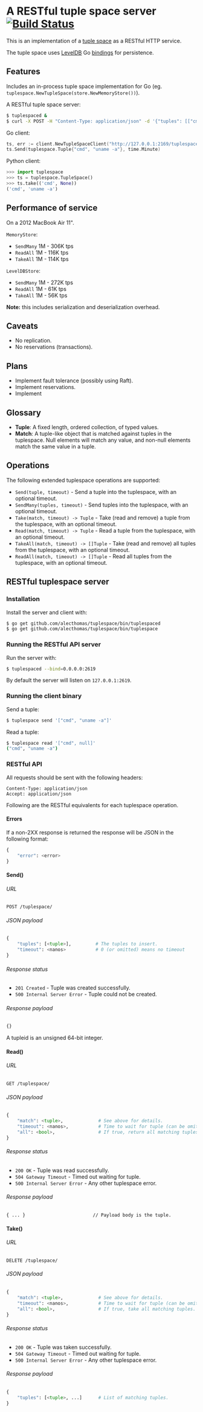 # A RESTful tuple space server [![Build Status](https://travis-ci.org/alecthomas/tuplespace.png)](https://travis-ci.org/alecthomas/tuplespace)


This is an implementation of a [tuple space](http://www.mcs.anl.gov/~itf/dbpp/text/node44.html) as a RESTful HTTP service.

The tuple space uses [LevelDB](https://code.google.com/p/leveldb/) Go [bindings](https://github.com/jmhodges/levigo) for persistence.

## Features

Includes an in-process tuple space implementation for Go (eg. `tuplespace.NewTupleSpace(store.NewMemoryStore())`).

A RESTful tuple space server:

```bash
$ tuplespaced &
$ curl -X POST -H "Content-Type: application/json" -d '{"tuples": [["cmd", "uname -a"]]}' -i http://localhost:2619/tuplespace/`
```

Go client:

```go
ts, err := client.NewTupleSpaceClient("http://127.0.0.1:2169/tuplespace/")
ts.Send(tuplespace.Tuple{"cmd", "uname -a"}, time.Minute)
```

Python client:

```python
>>> import tuplespace
>>> ts = tuplespace.TupleSpace()
>>> ts.take(('cmd', None))
('cmd', 'uname -a')
```

## Performance of service

On a 2012 MacBook Air 11".

`MemoryStore`:

- `SendMany` 1M - 306K tps
- `ReadAll` 1M - 116K tps
- `TakeAll` 1M - 114K tps

`LevelDBStore`:

- `SendMany` 1M - 272K tps
- `ReadAll` 1M - 61K tps
- `TakeAll` 1M - 56K tps

**Note:** this includes serialization and deserialization overhead.

## Caveats

- No replication.
- No reservations (transactions).

## Plans

- Implement fault tolerance (possibly using Raft).
- Implement reservations.
- Implement

## Glossary

- **Tuple**: A fixed length, ordered collection, of typed values.
- **Match**: A tuple-like object that is matched against tuples in the tuplespace. Null elements will match any value, and non-null elements match the same value in a tuple.

## Operations

The following extended tuplespace operations are supported:

- `Send(tuple, timeout)` - Send a tuple into the tuplespace, with an optional timeout.
- `SendMany(tuples, timeout)` - Send tuples into the tuplespace, with an optional timeout.
- `Take(match, timeout) -> Tuple` - Take (read and remove) a tuple from the tuplespace, with an optional timeout.
- `Read(match, timeout) -> Tuple` - Read a tuple from the tuplespace, with an optional timeout.
- `TakeAll(match, timeout) -> []Tuple` - Take (read and remove) all tuples from the tuplespace, with an optional timeout.
- `ReadAll(match, timeout) -> []Tuple` - Read all tuples from the tuplespace, with an optional timeout.

## RESTful tuplespace server

### Installation

Install the server and client with:

```bash
$ go get github.com/alecthomas/tuplespace/bin/tuplespaced
$ go get github.com/alecthomas/tuplespace/bin/tuplespace
```

### Running the RESTful API server

Run the server with:

```bash
$ tuplespaced --bind=0.0.0.0:2619
```

By default the server will listen on `127.0.0.1:2619`.

### Running the client binary

Send a tuple:

```bash
$ tuplespace send '["cmd", "uname -a"]'
```

Read a tuple:
```bash
$ tuplespace read '["cmd", null]'
("cmd", "uname -a")
```

### RESTful API

All requests should be sent with the following headers:

```
Content-Type: application/json
Accept: application/json
```

Following are the RESTful equivalents for each tuplespace operation.

#### Errors

If a non-2XX response is returned the response will be JSON in the following format:

```python
{
	"error": <error>
}
```

#### Send()

###### URL

	POST /tuplespace/

###### JSON payload

```python
{
	"tuples": [<tuple>],         # The tuples to insert.
	"timeout": <nanos>           # 0 (or omitted) means no timeout
}
```

###### Response status

- `201 Created` - Tuple was created successfully.
- `500 Internal Server Error` - Tuple could not be created.

###### Response payload

```python
{}
```

A tupleid is an unsigned 64-bit integer.


#### Read()

###### URL

	GET /tuplespace/

###### JSON payload

```python
{
	"match": <tuple>,             # See above for details.
	"timeout": <nanos>,           # Time to wait for tuple (can be omitted to wait indefinitely).
	"all": <bool>,                # If true, return all matching tuples. If omitted or false, return one.
}
```

###### Response status

- `200 OK` - Tuple was read successfully.
- `504 Gateway Timeout` - Timed out waiting for tuple.
- `500 Internal Server Error` - Any other tuplespace error.

###### Response payload

	{ ... }                         // Payload body is the tuple.

#### Take()

###### URL

	DELETE /tuplespace/

###### JSON payload

```python
{
	"match": <tuple>,             # See above for details.
	"timeout": <nanos>,           # Time to wait for tuple (can be omitted to wait indefinitely).
	"all": <bool>,                # If true, take all matching tuples. If omitted or false, take one.
}
```

###### Response status

- `200 OK` - Tuple was taken successfully.
- `504 Gateway Timeout` - Timed out waiting for tuple.
- `500 Internal Server Error` - Any other tuplespace error.

###### Response payload

```python
{
	"tuples": [<tuple>, ...]      # List of matching tuples.
}
```

